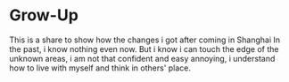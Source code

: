 # Grow-Up
This is a share to show how the changes i got after coming in Shanghai
In the past, i know nothing even now. But i know i can touch the edge of the unknown areas, i am not that confident and easy annoying, i understand how to live with myself and think in others' place.
